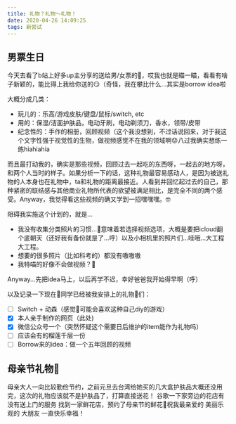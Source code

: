 ```yaml
---
title: 礼物？礼物～礼物！
date: 2020-04-26 14:09:25
tags: 新尝试
---
```

## 男票生日
今天去看了b站上好多up主分享的送给男/女票的🎁，哎我也就是瞄一瞄，看看有啥子新颖的，能比得上我给你送的😏（奇怪，我在攀比什么...其实是borrow idea啦

大概分成几类：
- 玩儿的：乐高/游戏皮肤/键盘/鼠标/switch, etc
- 用的：保湿/洁面护肤品，电动牙刷，电动剃须刀，香水，领带/皮带
- 纪念性的：手作的相册，回顾视频（这个我没想到，不过话说回来，对于我这个文字性强于视觉性的生物，做视频感觉不在我的领域啊😟八过我确实想练一练hiahiahia

而且最打动我的，确实是那些视频，回顾过去一起吃的东西呀，一起去的地方呀，和两个人当时的样子。如果分析一下的话，这种礼物最容易感动人，是因为被送礼物的人本身也在礼物中，ta和礼物的距离最接近。人看到并回忆起过去的自己，那种紧密的联结感与其他商业礼物所代表的欲望被满足相比，是完全不同的两个感受。Anyway，我觉得看这些视频的确又学到一招嘿嘿嘿。🤓

阻碍我实施这个计划的，就是...
- 我没有收集分类照片的习惯...🐸意味着若选择视频选项，大概是要把icloud翻个底朝天（还好我有备份就是了...呼）以及小相机里的照片们...哇哦...大工程大工程。
- 想要的很多照片（比如科考的）都没有嗷嗷嗷
- 我特喵的好像不会做视频？🐶

Anyway...先把idea马上，以后再学不迟，幸好爸爸我开始得早啊（呼）

以及记录一下现在🐻同学已经被我安排上的礼物🎁们：
- [ ] Switch + 动森（感觉🐻可能会喜欢这种自己diy的游戏）
- [x] 本人亲手制作的网页（此处)
- [x] 微信公众号一个（突然怀疑这个需要日后维护的item能作为礼物吗）
- [ ] 应该会有的榴莲千层一份
- [ ] Borrow来的idea：做一个五年回顾的视频

## 母亲节礼物🎁
母亲大人一向比较勤俭节约，之前元旦去台湾给她买的几大盒护肤品大概还没用完，这次的礼物应该就不是护肤品了，打算直接送花！
谷歌一下家旁边的花店有没有送上门的服务
找到一家鲜花店，预约了母亲节的鲜花💐祝我最亲爱的 美丽乐观的 大朋友 一直快乐幸福！